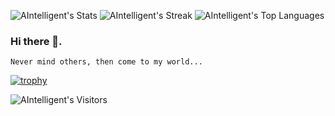 ![AIntelligent's Stats](https://github-readme-stats.vercel.app/api?username=AIntelligent&theme=default&show_icons=true&hide_border=true&count_private=true)
![AIntelligent's Streak](https://github-readme-streak-stats.herokuapp.com/?user=AIntelligent&theme=default&hide_border=true)
![AIntelligent's Top Languages](https://github-readme-stats.vercel.app/api/top-langs/?username=AIntelligent&theme=default&show_icons=true&hide_border=true&layout=compact)

### Hi there 👋. 
    Never mind others, then come to my world...

[![trophy](https://github-profile-trophy.vercel.app/?username=AIntelligent)](https://github.com/ryo-ma/github-profile-trophy)

![AIntelligent's Visitors](https://komarev.com/ghpvc/?username=AIntelligent&color=blue)


<!--
**AIntelligent/AIntelligent** is a ✨ _special_ ✨ repository because its `README.md` (this file) appears on your GitHub profile.

Here are some ideas to get you started:

- 🔭 I’m currently working on ...
- 🌱 I’m currently learning ...
- 👯 I’m looking to collaborate on ...
- 🤔 I’m looking for help with ...
- 💬 Ask me about ...
- 📫 How to reach me: ...
- 😄 Pronouns: ...
- ⚡ Fun fact: ...
-->
